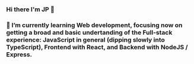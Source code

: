 ### Hi there I'm JP 👋

### 🌱 I’m currently learning Web development, focusing now on getting a broad and basic undertanding of the Full-stack experience: JavaScript in general (dipping slowly into TypeScript), Frontend with React, and Backend with NodeJS / Express.

<!--
**bernardjp/bernardjp** is a ✨ _special_ ✨ repository because its `README.md` (this file) appears on your GitHub profile.

Here are some ideas to get you started:

- 🔭 I’m currently working on ...
- 🌱 I’m currently learning ...
- 👯 I’m looking to collaborate on ...
- 🤔 I’m looking for help with ...
- 💬 Ask me about ...
- 📫 How to reach me: ...
- 😄 Pronouns: ...
- ⚡ Fun fact: ...
-->
